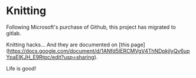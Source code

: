 # Knitting
Following Microsoft's purchase of Github, this project has migrated to gitlab.

Knitting hacks...
And they are documented on [this page] (https://docs.google.com/document/d/1ANfd5lERCMVgV4ThNDpkjlyQv6upYpaElKJH_E9Rtpc/edit?usp=sharing).

Life is good!
